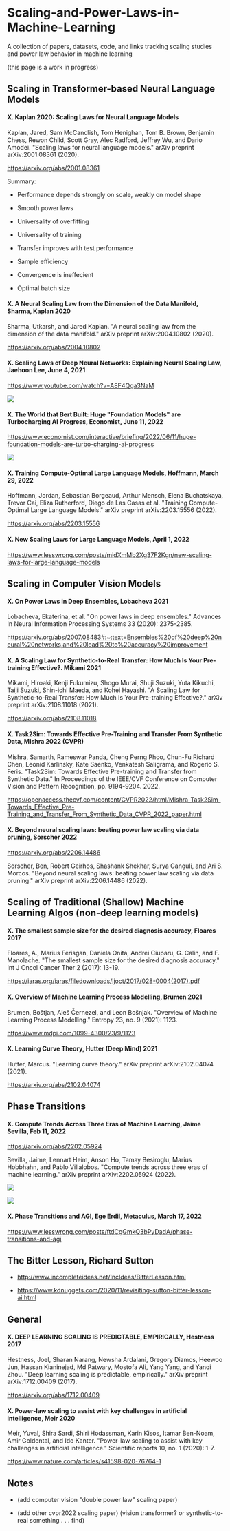 # Scaling-and-Power-Laws-in-Machine-Learning
A collection of papers, datasets, code, and links tracking scaling studies and power law behavior in machine learning

(this page is a work in progress)

## Scaling in Transformer-based Neural Language Models

#### X. Kaplan 2020: Scaling Laws for Neural Language Models

Kaplan, Jared, Sam McCandlish, Tom Henighan, Tom B. Brown, Benjamin Chess, Rewon Child, Scott Gray, Alec Radford, Jeffrey Wu, and Dario Amodei. "Scaling laws for neural language models." arXiv preprint arXiv:2001.08361 (2020).

https://arxiv.org/abs/2001.08361
 

Summary: 

* Performance depends strongly on scale, weakly on model shape

* Smooth power laws

* Universality of overfitting

* Universality of training

* Transfer improves with test performance

* Sample efficiency

* Convergence is ineffecient

* Optimal batch size

#### X. A Neural Scaling Law from the Dimension of the Data Manifold, Sharma, Kaplan 2020

Sharma, Utkarsh, and Jared Kaplan. "A neural scaling law from the dimension of the data manifold." arXiv preprint arXiv:2004.10802 (2020).

https://arxiv.org/abs/2004.10802

#### X. Scaling Laws of Deep Neural Networks: Explaining Neural Scaling Law, Jaehoon Lee, June 4, 2021

https://www.youtube.com/watch?v=A8F4Qga3NaM

![](img/Lee2021_ExplainingNeuralScaling2.png.png)

#### X. The World that Bert Built: Huge "Foundation Models" are Turbocharging AI Progress, Economist, June 11, 2022

https://www.economist.com/interactive/briefing/2022/06/11/huge-foundation-models-are-turbo-charging-ai-progress

![](img/blessings1.png)

#### X. Training Compute-Optimal Large Language Models, Hoffmann, March 29, 2022

Hoffmann, Jordan, Sebastian Borgeaud, Arthur Mensch, Elena Buchatskaya, Trevor Cai, Eliza Rutherford, Diego de Las Casas et al. "Training Compute-Optimal Large Language Models." arXiv preprint arXiv:2203.15556 (2022).

https://arxiv.org/abs/2203.15556

#### X. New Scaling Laws for Large Language Models, April 1, 2022

https://www.lesswrong.com/posts/midXmMb2Xg37F2Kgn/new-scaling-laws-for-large-language-models

## Scaling in Computer Vision Models

#### X. On Power Laws in Deep Ensembles, Lobacheva 2021

Lobacheva, Ekaterina, et al. "On power laws in deep ensembles." Advances In Neural Information Processing Systems 33 (2020): 2375-2385.

https://arxiv.org/abs/2007.08483#:~:text=Ensembles%20of%20deep%20neural%20networks,and%20lead%20to%20accuracy%20improvement


#### X. A Scaling Law for Synthetic-to-Real Transfer: How Much Is Your Pre-training Effective?. Mikami 2021

Mikami, Hiroaki, Kenji Fukumizu, Shogo Murai, Shuji Suzuki, Yuta Kikuchi, Taiji Suzuki, Shin-ichi Maeda, and Kohei Hayashi. "A Scaling Law for Synthetic-to-Real Transfer: How Much Is Your Pre-training Effective?." arXiv preprint arXiv:2108.11018 (2021).

https://arxiv.org/abs/2108.11018

#### X. Task2Sim: Towards Effective Pre-Training and Transfer From Synthetic Data, Mishra 2022 (CVPR)

Mishra, Samarth, Rameswar Panda, Cheng Perng Phoo, Chun-Fu Richard Chen, Leonid Karlinsky, Kate Saenko, Venkatesh Saligrama, and Rogerio S. Feris. "Task2Sim: Towards Effective Pre-training and Transfer from Synthetic Data." In Proceedings of the IEEE/CVF Conference on Computer Vision and Pattern Recognition, pp. 9194-9204. 2022.

https://openaccess.thecvf.com/content/CVPR2022/html/Mishra_Task2Sim_Towards_Effective_Pre-Training_and_Transfer_From_Synthetic_Data_CVPR_2022_paper.html

#### X. Beyond neural scaling laws: beating power law scaling via data pruning, Sorscher 2022

https://arxiv.org/abs/2206.14486

Sorscher, Ben, Robert Geirhos, Shashank Shekhar, Surya Ganguli, and Ari S. Morcos. "Beyond neural scaling laws: beating power law scaling via data pruning." arXiv preprint arXiv:2206.14486 (2022).
## Scaling of Traditional (Shallow) Machine Learning Algos (non-deep learning models)

#### X. The smallest sample size for the desired diagnosis accuracy, Floares 2017

Floares, A., Marius Ferisgan, Daniela Onita, Andrei Ciuparu, G. Calin, and F. Manolache. "The smallest sample size for the desired diagnosis accuracy." Int J Oncol Cancer Ther 2 (2017): 13-19.

https://iaras.org/iaras/filedownloads/ijoct/2017/028-0004(2017).pdf

#### X. Overview of Machine Learning Process Modelling, Brumen 2021

Brumen, Boštjan, Aleš Černezel, and Leon Bošnjak. "Overview of Machine Learning Process Modelling." Entropy 23, no. 9 (2021): 1123.

https://www.mdpi.com/1099-4300/23/9/1123

#### X. Learning Curve Theory, Hutter (Deep Mind) 2021

Hutter, Marcus. "Learning curve theory." arXiv preprint arXiv:2102.04074 (2021).

https://arxiv.org/abs/2102.04074

## Phase Transitions

#### X. Compute Trends Across Three Eras of Machine Learning, Jaime Sevilla, Feb 11, 2022

https://arxiv.org/abs/2202.05924

Sevilla, Jaime, Lennart Heim, Anson Ho, Tamay Besiroglu, Marius Hobbhahn, and Pablo Villalobos. "Compute trends across three eras of machine learning." arXiv preprint arXiv:2202.05924 (2022).

![](img/flops0.png)

![](img/flops1.png)


#### X. Phase Transitions and AGI, Ege Erdil, Metaculus, March 17, 2022

https://www.lesswrong.com/posts/ftdCgGmkQ3bPyDadA/phase-transitions-and-agi

## The Bitter Lesson, Richard Sutton

* http://www.incompleteideas.net/IncIdeas/BitterLesson.html

* https://www.kdnuggets.com/2020/11/revisiting-sutton-bitter-lesson-ai.html

## General

#### X. DEEP LEARNING SCALING IS PREDICTABLE, EMPIRICALLY, Hestness 2017

Hestness, Joel, Sharan Narang, Newsha Ardalani, Gregory Diamos, Heewoo Jun, Hassan Kianinejad, Md Patwary, Mostofa Ali, Yang Yang, and Yanqi Zhou. "Deep learning scaling is predictable, empirically." arXiv preprint arXiv:1712.00409 (2017).

https://arxiv.org/abs/1712.00409

#### X. Power-law scaling to assist with key challenges in artificial intelligence, Meir 2020

Meir, Yuval, Shira Sardi, Shiri Hodassman, Karin Kisos, Itamar Ben-Noam, Amir Goldental, and Ido Kanter. "Power-law scaling to assist with key challenges in artificial intelligence." Scientific reports 10, no. 1 (2020): 1-7.

https://www.nature.com/articles/s41598-020-76764-1

## Notes

* (add computer vision "double power law" scaling paper)

* (add other cvpr2022 scaling paper) (vision transformer? or synthetic-to-real something . . . find)
